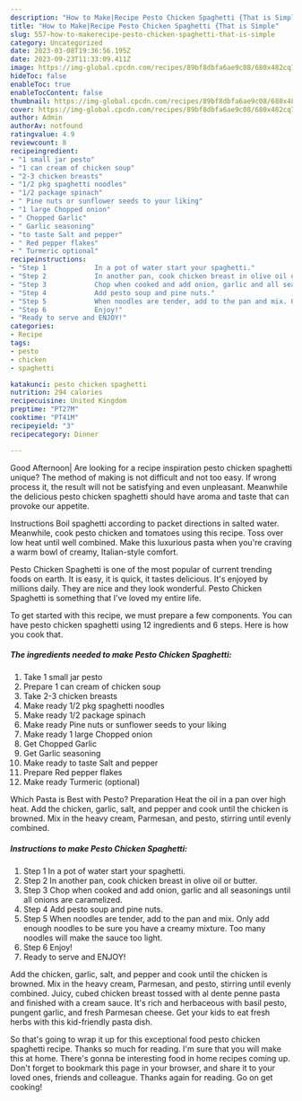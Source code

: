 ```yaml
---
description: "How to Make|Recipe Pesto Chicken Spaghetti {That is Simple"
title: "How to Make|Recipe Pesto Chicken Spaghetti {That is Simple"
slug: 557-how-to-makerecipe-pesto-chicken-spaghetti-that-is-simple
category: Uncategorized
date: 2023-03-08T19:36:56.195Z
date: 2023-09-23T11:33:09.411Z
image: https://img-global.cpcdn.com/recipes/89bf8dbfa6ae9c08/680x482cq70/pesto-chicken-spaghetti-recipe-main-photo.jpg
hideToc: false
enableToc: true
enableTocContent: false
thumbnail: https://img-global.cpcdn.com/recipes/89bf8dbfa6ae9c08/680x482cq70/pesto-chicken-spaghetti-recipe-main-photo.jpg
cover: https://img-global.cpcdn.com/recipes/89bf8dbfa6ae9c08/680x482cq70/pesto-chicken-spaghetti-recipe-main-photo.jpg
author: Admin
authorAv: notfound
ratingvalue: 4.9
reviewcount: 8
recipeingredient:
- "1 small jar pesto"
- "1 can cream of chicken soup"
- "2-3 chicken breasts"
- "1/2 pkg spaghetti noodles"
- "1/2 package spinach"
- " Pine nuts or sunflower seeds to your liking"
- "1 large Chopped onion"
- " Chopped Garlic"
- " Garlic seasoning"
- "to taste Salt and pepper"
- " Red pepper flakes"
- " Turmeric optional"
recipeinstructions:
- "Step 1            In a pot of water start your spaghetti."
- "Step 2            In another pan, cook chicken breast in olive oil or butter."
- "Step 3            Chop when cooked and add onion, garlic and all seasonings until all onions are caramelized."
- "Step 4            Add pesto soup and pine nuts."
- "Step 5            When noodles are tender, add to the pan and mix. Only add enough noodles to be sure you have a creamy mixture. Too many noodles will make the sauce too light."
- "Step 6            Enjoy!"
- "Ready to serve and ENJOY!"
categories:
- Recipe
tags:
- pesto
- chicken
- spaghetti

katakunci: pesto chicken spaghetti 
nutrition: 294 calories
recipecuisine: United Kingdom
preptime: "PT27M"
cooktime: "PT41M"
recipeyield: "3"
recipecategory: Dinner

---
```



Good Afternoon| Are looking for a recipe inspiration pesto chicken spaghetti unique? The method of making is not difficult and not too easy. If wrong process it, the result will not be satisfying and even unpleasant. Meanwhile the delicious pesto chicken spaghetti should have aroma and taste that can provoke our appetite.





Instructions Boil spaghetti according to packet directions in salted water. Meanwhile, cook pesto chicken and tomatoes using this recipe. Toss over low heat until well combined. Make this luxurious pasta when you&#39;re craving a warm bowl of creamy, Italian-style comfort.

Pesto Chicken Spaghetti is one of the most popular of current trending foods on earth. It is easy, it is quick, it tastes delicious. It's enjoyed by millions daily. They are nice and they look wonderful. Pesto Chicken Spaghetti is something that I've loved my entire life.


To get started with this recipe, we must prepare a few components. You can have pesto chicken spaghetti using 12 ingredients and 6 steps. Here is how you cook that.

<!--inarticleads1-->

##### The ingredients needed to make Pesto Chicken Spaghetti:

1. Take 1 small jar pesto
1. Prepare 1 can cream of chicken soup
1. Take 2-3 chicken breasts
1. Make ready 1/2 pkg spaghetti noodles
1. Make ready 1/2 package spinach
1. Make ready  Pine nuts or sunflower seeds to your liking
1. Make ready 1 large Chopped onion
1. Get  Chopped Garlic
1. Get  Garlic seasoning
1. Make ready to taste Salt and pepper
1. Prepare  Red pepper flakes
1. Make ready  Turmeric (optional)


Which Pasta is Best with Pesto? Preparation Heat the oil in a pan over high heat. Add the chicken, garlic, salt, and pepper and cook until the chicken is browned. Mix in the heavy cream, Parmesan, and pesto, stirring until evenly combined. 

<!--inarticleads2-->

##### Instructions to make Pesto Chicken Spaghetti:

1. Step 1            In a pot of water start your spaghetti.
1. Step 2            In another pan, cook chicken breast in olive oil or butter.
1. Step 3            Chop when cooked and add onion, garlic and all seasonings until all onions are caramelized.
1. Step 4            Add pesto soup and pine nuts.
1. Step 5            When noodles are tender, add to the pan and mix. Only add enough noodles to be sure you have a creamy mixture. Too many noodles will make the sauce too light.
1. Step 6            Enjoy!
1. Ready to serve and ENJOY!

Add the chicken, garlic, salt, and pepper and cook until the chicken is browned. Mix in the heavy cream, Parmesan, and pesto, stirring until evenly combined. Juicy, cubed chicken breast tossed with al dente penne pasta and finished with a cream sauce. It&#39;s rich and herbaceous with basil pesto, pungent garlic, and fresh Parmesan cheese. Get your kids to eat fresh herbs with this kid-friendly pasta dish. 

So that's going to wrap it up for this exceptional food pesto chicken spaghetti recipe. Thanks so much for reading. I'm sure that you will make this at home. There's gonna be interesting food in home recipes coming up. Don't forget to bookmark this page in your browser, and share it to your loved ones, friends and colleague. Thanks again for reading. Go on get cooking!

